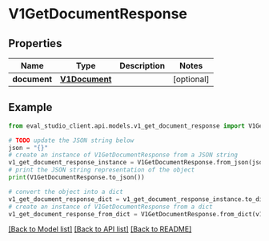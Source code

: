 # V1GetDocumentResponse


## Properties

Name | Type | Description | Notes
------------ | ------------- | ------------- | -------------
**document** | [**V1Document**](V1Document.md) |  | [optional] 

## Example

```python
from eval_studio_client.api.models.v1_get_document_response import V1GetDocumentResponse

# TODO update the JSON string below
json = "{}"
# create an instance of V1GetDocumentResponse from a JSON string
v1_get_document_response_instance = V1GetDocumentResponse.from_json(json)
# print the JSON string representation of the object
print(V1GetDocumentResponse.to_json())

# convert the object into a dict
v1_get_document_response_dict = v1_get_document_response_instance.to_dict()
# create an instance of V1GetDocumentResponse from a dict
v1_get_document_response_from_dict = V1GetDocumentResponse.from_dict(v1_get_document_response_dict)
```
[[Back to Model list]](../README.md#documentation-for-models) [[Back to API list]](../README.md#documentation-for-api-endpoints) [[Back to README]](../README.md)


